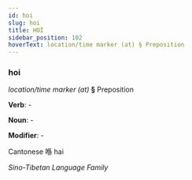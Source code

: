 ```yaml
---
id: hoi
slug: hoi
title: HOİ
sidebar_position: 102
hoverText: location/time marker (at) § Preposition
---
```


### hoi

*location/time marker (at)* **§** Preposition

**Verb**: -

**Noun**: -

**Modifier**: -

Cantonese 喺 hai 

*Sino-Tibetan Language Family*